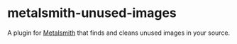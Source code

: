 # metalsmith-unused-images
A plugin for [Metalsmith](http://http://www.metalsmith.io/) that finds and cleans unused images in your source.
